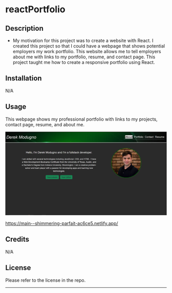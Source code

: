 # reactPortfolio

## Description

- My motivation for this project was to create a website with React. 
I created this project so that I could have a webpage that shows potential employers my work portfolio.
This website allows me to tell employers about me with links to my portfolio, resume, and contact page. 
This project taught me how to create a responsive portfolio using React.

## Installation

N/A

## Usage

This webpage shows my professional portfolio with links to my projects, contact page, resume, and about me.

![My Portfolio](./src/assets/images/screenshot2.png)

https://main--shimmering-parfait-ac6ce5.netlify.app/

## Credits

N/A

## License

Please refer to the license in the repo.

---